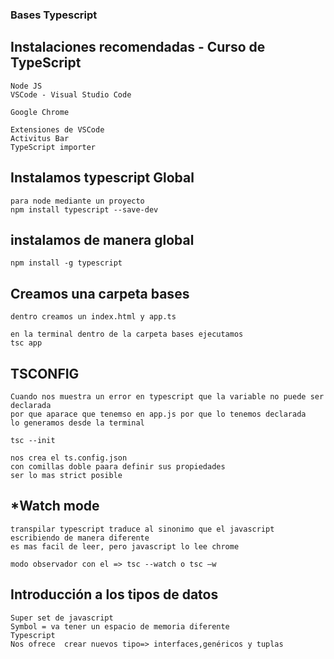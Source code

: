 ### Bases Typescript

## Instalaciones recomendadas - Curso de TypeScript

    Node JS
    VSCode - Visual Studio Code

    Google Chrome

    Extensiones de VSCode
    Activitus Bar
    TypeScript importer

## Instalamos typescript Global

    para node mediante un proyecto
    npm install typescript --save-dev

## instalamos de manera global

    npm install -g typescript

## Creamos una carpeta bases

    dentro creamos un index.html y app.ts

    en la terminal dentro de la carpeta bases ejecutamos
    tsc app

## **TSCONFIG**

    Cuando nos muestra un error en typescript que la variable no puede ser declarada
    por que aparace que tenemso en app.js por que lo tenemos declarada
    lo generamos desde la terminal

    tsc --init

    nos crea el ts.config.json
    con comillas doble paara definir sus propiedades
    ser lo mas strict posible

## **\*Watch mode**

    transpilar typescript traduce al sinonimo que el javascript escribiendo de manera diferente
    es mas facil de leer, pero javascript lo lee chrome

    modo observador con el => tsc --watch o tsc –w

## Introducción a los tipos de datos

    Super set de javascript
    Symbol = va tener un espacio de memoria diferente
    Typescript
    Nos ofrece  crear nuevos tipo=> interfaces,genéricos y tuplas

